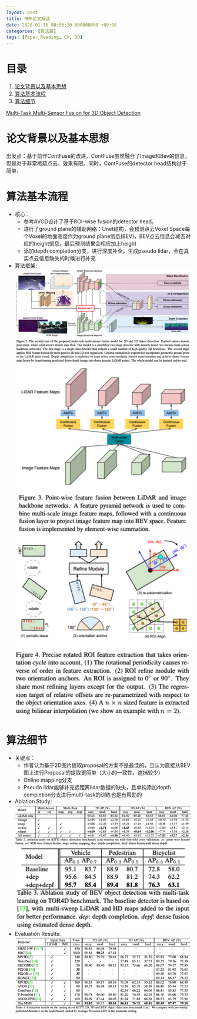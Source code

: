 ```yaml
---
layout: post
title: MMF论文解读
date: 2020-01-16 00:56:20.000000000 +09:00
categories: [算法篇]
tags: [Paper_Reading, CV, 3D]
---
```


# 目录

1.  [论文背景以及基本思想](#orgfb1210b)
2.  [算法基本流程](#org64f782d)
3.  [算法细节](#org29edd93)

[Multi-Task Multi-Sensor Fusion for 3D Object Detection](http://www.cs.toronto.edu/~byang/papers/mmf.pdf)


<a id="orgfb1210b"></a>

# 论文背景以及基本思想

出发点：基于前作ContFuse的改进，ContFuse虽然融合了Image和Bev的信息，但是对于非常稀疏点云，效果有限。同时，ContFuse的detector head结构过于简单，


<a id="org64f782d"></a>

# 算法基本流程

-   核心：
    -   参考AVOD设计了基于ROI-wise fusion的detector head。
    -   进行了ground plane的辅助网络：Unet结构，会预测点云Voxel Space每个Voxel的地面高度作为ground plane信息(BEV)，BEV点云信息会减去对应的height信息，最后预测结果会相应加上height
    -   添加depth completion分支，进行深度补全，生成pseudo lidar，会在真实点云信息缺失的时候进行补充
-   算法框架:
    ![img](https://github.com/ZhengWG/Imgs_blog/raw/master/2020-01-16-MMF%E8%AE%BA%E6%96%87%E8%A7%A3%E8%AF%BB/2020_01_04_MMF_20210710_003618.png)
    ![img](https://github.com/ZhengWG/Imgs_blog/raw/master/2020-01-16-MMF%E8%AE%BA%E6%96%87%E8%A7%A3%E8%AF%BB/2020_01_04_MMF_20210710_003646.png)
    ![img](https://github.com/ZhengWG/Imgs_blog/raw/master/2020-01-16-MMF%E8%AE%BA%E6%96%87%E8%A7%A3%E8%AF%BB/2020_01_04_MMF_20210710_003709.png)


<a id="org29edd93"></a>

# 算法细节

-   关键点：
    -   作者认为基于2D图片提取proposal的方案不是最佳的，且认为直接从BEV图上进行Proposal的提取更简单（大小的一致性，遮挡较少）
    -   Online mapping分支
    -   Pseudo lidar能够补充远距离lidar数据的缺失，且单纯添加depth completion分支进行multi-task的训练也是有帮助的
-   Ablation Study:
    ![img](https://github.com/ZhengWG/Imgs_blog/raw/master/2020-01-16-MMF%E8%AE%BA%E6%96%87%E8%A7%A3%E8%AF%BB/2020_01_04_MMF_20210710_003802.png)
    ![img](https://github.com/ZhengWG/Imgs_blog/raw/master/2020-01-16-MMF%E8%AE%BA%E6%96%87%E8%A7%A3%E8%AF%BB/2020_01_04_MMF_20210710_003826.png)
-   Evaluation Results:
    ![img](https://github.com/ZhengWG/Imgs_blog/raw/master/2020-01-16-MMF%E8%AE%BA%E6%96%87%E8%A7%A3%E8%AF%BB/2020_01_04_MMF_20210710_003905.png)
